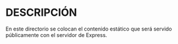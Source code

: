 # DESCRIPCIÓN

En este directorio se colocan el contenido estático que será servido públicamente
con el servidor de Express.
